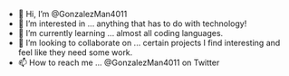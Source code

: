 - 👋 Hi, I’m @GonzalezMan4011
- 👀 I’m interested in ... anything that has to do with technology!
- 🌱 I’m currently learning ... almost all coding languages.
- 💞️ I’m looking to collaborate on ... certain projects I find interesting and feel like they need some work.
- 📫 How to reach me ... @GonzalezMan4011 on Twitter

<!---
GonzalezMan4011/GonzalezMan4011 is a ✨ special ✨ repository because its `README.md` (this file) appears on your GitHub profile.
You can click the Preview link to take a look at your changes.
--->
